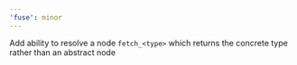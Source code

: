 ```yaml
---
'fuse': minor
---
```


Add ability to resolve a node `fetch_<type>` which returns the concrete type rather than an abstract node
